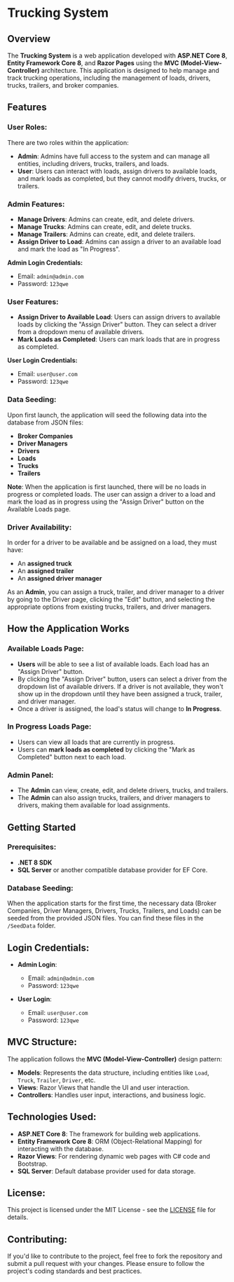 # Trucking System

## Overview

The **Trucking System** is a web application developed with **ASP.NET Core 8**, **Entity Framework Core 8**, and **Razor Pages** using the **MVC (Model-View-Controller)** architecture. This application is designed to help manage and track trucking operations, including the management of loads, drivers, trucks, trailers, and broker companies.

## Features

### User Roles:
There are two roles within the application:

- **Admin**: Admins have full access to the system and can manage all entities, including drivers, trucks, trailers, and loads.
- **User**: Users can interact with loads, assign drivers to available loads, and mark loads as completed, but they cannot modify drivers, trucks, or trailers.

### Admin Features:
- **Manage Drivers**: Admins can create, edit, and delete drivers.
- **Manage Trucks**: Admins can create, edit, and delete trucks.
- **Manage Trailers**: Admins can create, edit, and delete trailers.
- **Assign Driver to Load**: Admins can assign a driver to an available load and mark the load as "In Progress".
  
**Admin Login Credentials:**
- Email: `admin@admin.com`
- Password: `123qwe`

### User Features:
- **Assign Driver to Available Load**: Users can assign drivers to available loads by clicking the "Assign Driver" button. They can select a driver from a dropdown menu of available drivers.
- **Mark Loads as Completed**: Users can mark loads that are in progress as completed.

**User Login Credentials:**
- Email: `user@user.com`
- Password: `123qwe`

### Data Seeding:
Upon first launch, the application will seed the following data into the database from JSON files:
- **Broker Companies**
- **Driver Managers**
- **Drivers**
- **Loads**
- **Trucks**
- **Trailers**

**Note**: When the application is first launched, there will be no loads in progress or completed loads. The user can assign a driver to a load and mark the load as in progress using the "Assign Driver" button on the Available Loads page.

### Driver Availability:
In order for a driver to be available and be assigned on a load, they must have:
- An **assigned truck**
- An **assigned trailer**
- An **assigned driver manager**

As an **Admin**, you can assign a truck, trailer, and driver manager to a driver by going to the Driver page, clicking the "Edit" button, and selecting the appropriate options from existing trucks, trailers, and driver managers.

## How the Application Works

### Available Loads Page:
- **Users** will be able to see a list of available loads. Each load has an "Assign Driver" button.
- By clicking the "Assign Driver" button, users can select a driver from the dropdown list of available drivers. If a driver is not available, they won't show up in the dropdown until they have been assigned a truck, trailer, and driver manager.
- Once a driver is assigned, the load's status will change to **In Progress**.

### In Progress Loads Page:
- Users can view all loads that are currently in progress.
- Users can **mark loads as completed** by clicking the "Mark as Completed" button next to each load.

### Admin Panel:
- The **Admin** can view, create, edit, and delete drivers, trucks, and trailers.
- The **Admin** can also assign trucks, trailers, and driver managers to drivers, making them available for load assignments.
  
## Getting Started

### Prerequisites:
- **.NET 8 SDK**
- **SQL Server** or another compatible database provider for EF Core.

### Database Seeding:
When the application starts for the first time, the necessary data (Broker Companies, Driver Managers, Drivers, Trucks, Trailers, and Loads) can be seeded from the provided JSON files. You can find these files in the `/SeedData` folder.

## Login Credentials:
- **Admin Login**:
  - Email: `admin@admin.com`
  - Password: `123qwe`

- **User Login**:
  - Email: `user@user.com`
  - Password: `123qwe`

## MVC Structure:
The application follows the **MVC (Model-View-Controller)** design pattern:
- **Models**: Represents the data structure, including entities like `Load`, `Truck`, `Trailer`, `Driver`, etc.
- **Views**: Razor Views that handle the UI and user interaction.
- **Controllers**: Handles user input, interactions, and business logic.

## Technologies Used:
- **ASP.NET Core 8**: The framework for building web applications.
- **Entity Framework Core 8**: ORM (Object-Relational Mapping) for interacting with the database.
- **Razor Views**: For rendering dynamic web pages with C# code and Bootstrap.
- **SQL Server**: Default database provider used for data storage.

## License:
This project is licensed under the MIT License - see the [LICENSE](LICENSE) file for details.

## Contributing:
If you'd like to contribute to the project, feel free to fork the repository and submit a pull request with your changes. Please ensure to follow the project's coding standards and best practices.
